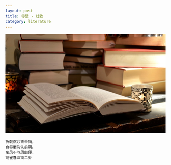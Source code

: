 ```yaml
---
layout: post
title: 赤壁 - 杜牧
category: literature
---
```


![](/assets/img/literature.jpg)

    折戟沉沙铁未销，
    自将磨洗认前朝。
    东风不与周郎便，
    铜雀春深锁二乔

